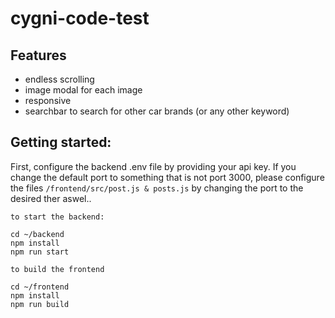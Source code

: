 # cygni-code-test

## Features

- endless scrolling
- image modal for each image
- responsive
- searchbar to search for other car brands (or any other keyword)

## Getting started:

First, configure the backend .env file by providing your api key. 
If you change the default port to something that is not port 3000, please configure the files `/frontend/src/post.js & posts.js` by changing the port to the desired ther aswel..



```
to start the backend:

cd ~/backend
npm install
npm run start
```

```
to build the frontend

cd ~/frontend
npm install
npm run build
```

